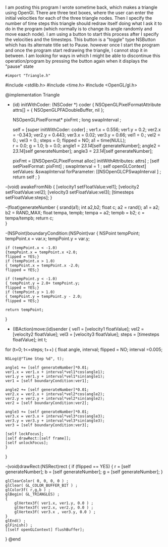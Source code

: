 I am posting this program I wrote sometime back, which makes a triangle using OpenGl. There are three text boxes, where the user can enter the initial velocities for each of the three triangle nodes. Then I specify the number of time steps this triangle should redraw itself doing what I ask it to do in the program (which normally is to change its angle randomly and move eaach node). I am using a button to start this process after I specify the velocities and the timesteps. This button is a "toggle" type NSButton which has its alternate title set to Pause. however once I start the program and once the program start redrawing the triangle, I cannot stop it in between. I am looking for ways in which I might be able to discontinue this operation/program by pressing the button again when it displays the "pause" state

    #import "Triangle.h"
#include <stdlib.h>
#include <time.h>
#include <OpenGL/gl.h>


@implementation Triangle

- (id) initWithCoder: (NSCoder *) coder
{
	 NSOpenGLPixelFormatAttribute attrs[] = 
    {
        NSOpenGLPFADoubleBuffer, nil
    };
	
    NSOpenGLPixelFormat* pixFmt ;
    long swapInterval ;
    
	self = [super initWithCoder: coder] ;
	ver1.x = 0.556;
	ver1.y = 0.2;
	ver2.x = -0.343;
	ver2.y = 0.443;
	ver3.x = 0.02;
	ver3.y = 0.66;
	vel1 = 0.;
	vel2 = 0.;
	vel3 = 0.;
	steps = 0;
	flipped = NO;
	a1 = time(NULL);	
	r = 0.0;
	g = 1.0;
	b = 0.0;
	angle1 = 2*3.14*[self generateNumber];
	angle2 = 2*3.14*[self generateNumber];
	angle3 = 2*3.14*[self generateNumber];


	
	pixFmt = [[NSOpenGLPixelFormat alloc] initWithAttributes: attrs] ;
    [self setPixelFormat: pixFmt] ;
    swapInterval = 1 ;
    self openGLContext] setValues: &swapInterval forParameter: [[NSOpenGLCPSwapInterval ] ;
	return self ;
}

-(void) awakeFromNib
{
[velocity1 setFloatValue:vel1];
[velocity2 setFloatValue:vel2];
[velocity3 setFloatValue:vel3];
[timesteps setFloatValue:steps];
}

-(float)generateNumber
	{
	srand(a1);
	int a2,b2;
	float c; 
	a2 = rand();
	a1 = a2;
	b2 = RAND_MAX;
	float tempa, tempb;
	tempa = a2;
	tempb = b2;
	c = tempa/tempb;
    return c;	
	}


-(NSPoint)boundaryCondition:(NSPoint)var
{
	NSPoint tempPoint;
	tempPoint.x = var.x;
	tempPoint.y = var.y;
	
	if (tempPoint.x < -1.0) 
	{tempPoint.x = tempPoint.x +2.0;
	flipped = YES;}
	if (tempPoint.x > 1.0)
	{ tempPoint.x = tempPoint.x -2.0;
	flipped = YES;}
	
	if (tempPoint.y < -1.0) 
	{ tempPoint.y = 2.0+ tempPoint.y;
	flipped = YES;}
	if (tempPoint.y > 1.0)
	{ tempPoint.y = tempPoint.y - 2.0;
	flipped = YES;}

	return tempPoint;	
}

- (IBAction)move:(id)sender
{
vel1 = [velocity1 floatValue];
vel2 = [velocity2 floatValue];
vel3 = [velocity3 floatValue];
steps = [timesteps floatValue];
int t;

for (t=0; t<=steps; t++)
	{
	float angle, interval;
	flipped = NO;
	interval =0.005;

	NSLog(@"Time Step %d", t);
	
	angle1 += [self generateNumber]*0.01;
	ver1.x = ver1.x + interval*vel1*cos(angle1);
	ver1.y = ver1.y + interval*vel1*sin(angle1);
	ver1 = [self boundaryCondition:ver1];
	
	angle2 += [self generateNumber]*0.01;
	ver2.x = ver2.x + interval*vel2*cos(angle2);
	ver2.y = ver2.y + interval*vel2*sin(angle2);
	ver2 = [self boundaryCondition:ver2];

	angle3 += [self generateNumber]*0.01;
	ver3.x = ver3.x + interval*vel3*cos(angle3);
	ver3.y = ver3.y + interval*vel3*sin(angle3);
	ver3 = [self boundaryCondition:ver3];

	[self lockFocus];
	[self drawRect:[self frame]];
	[self unlockFocus];
	}
}

-(void)drawRect:(NSRect)rect
{
	if (flipped == YES) {
	r = [self generateNumber];
	b = [self generateNumber];
	g = [self generateNumber];
	}
	
	glClearColor( 0, 0, 0, 0 ) ;
    glClear( GL_COLOR_BUFFER_BIT ) ;
    glColor3f( r,g,b ) ;
    glBegin( GL_TRIANGLES) ;
    {
        glVertex3f( ver1.x, ver1.y, 0.0 ) ;
        glVertex3f( ver2.x, ver2.y, 0.0 ) ;
	    glVertex3f( ver3.x , ver3.y, 0.0 ) ;
    }
    glEnd() ;
    glFinish() ;
	[[self openGLContext] flushBuffer];
}
@end
